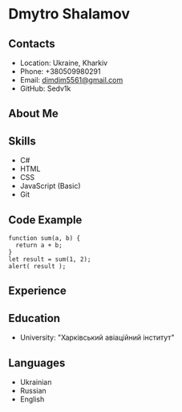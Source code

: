 # Dmytro Shalamov #
## Contacts ##
* Location: Ukraine, Kharkiv
* Phone: +380509980291
* Email: dimdim5561@gmail.com
* GitHub: Sedv1k
## About Me ##

## Skills ##
* C#
* HTML
* CSS
* JavaScript (Basic)
* Git
## Code Example ##
```
function sum(a, b) {
  return a + b;
}
let result = sum(1, 2);
alert( result );
```
## Experience ##
## Education ##
* University: "Харківський авіаційний інститут"
## Languages ##
* Ukrainian
* Russian
* English

